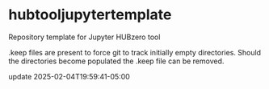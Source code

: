 # hubtooljupytertemplate
Repository template for Jupyter HUBzero tool

.keep files are present to force git to track initially empty directories.
Should the directories become populated the .keep file can be removed.

update 2025-02-04T19:59:41-05:00
